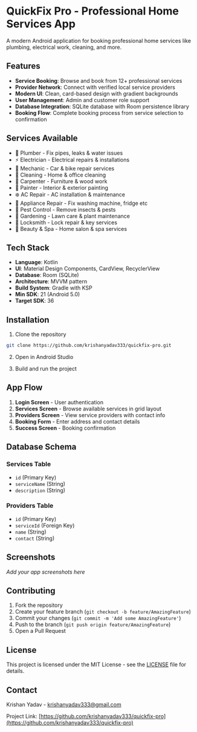 # QuickFix Pro - Professional Home Services App

A modern Android application for booking professional home services like plumbing, electrical work, cleaning, and more.

## Features

- **Service Booking**: Browse and book from 12+ professional services
- **Provider Network**: Connect with verified local service providers
- **Modern UI**: Clean, card-based design with gradient backgrounds
- **User Management**: Admin and customer role support
- **Database Integration**: SQLite database with Room persistence library
- **Booking Flow**: Complete booking process from service selection to confirmation

## Services Available

- 🔧 Plumber - Fix pipes, leaks & water issues
- ⚡ Electrician - Electrical repairs & installations
- 🚗 Mechanic - Car & bike repair services
- 🧹 Cleaning - Home & office cleaning
- 🔨 Carpenter - Furniture & wood work
- 🎨 Painter - Interior & exterior painting
- ❄️ AC Repair - AC installation & maintenance
- 📱 Appliance Repair - Fix washing machine, fridge etc
- 🐛 Pest Control - Remove insects & pests
- 🌱 Gardening - Lawn care & plant maintenance
- 🔐 Locksmith - Lock repair & key services
- 💅 Beauty & Spa - Home salon & spa services

## Tech Stack

- **Language**: Kotlin
- **UI**: Material Design Components, CardView, RecyclerView
- **Database**: Room (SQLite)
- **Architecture**: MVVM pattern
- **Build System**: Gradle with KSP
- **Min SDK**: 21 (Android 5.0)
- **Target SDK**: 36

## Installation

1. Clone the repository
```bash
git clone https://github.com/krishanyadav333/quickfix-pro.git
```

2. Open in Android Studio

3. Build and run the project

## App Flow

1. **Login Screen** - User authentication
2. **Services Screen** - Browse available services in grid layout
3. **Providers Screen** - View service providers with contact info
4. **Booking Form** - Enter address and contact details
5. **Success Screen** - Booking confirmation

## Database Schema

### Services Table
- `id` (Primary Key)
- `serviceName` (String)
- `description` (String)

### Providers Table
- `id` (Primary Key)
- `serviceId` (Foreign Key)
- `name` (String)
- `contact` (String)

## Screenshots

*Add your app screenshots here*

## Contributing

1. Fork the repository
2. Create your feature branch (`git checkout -b feature/AmazingFeature`)
3. Commit your changes (`git commit -m 'Add some AmazingFeature'`)
4. Push to the branch (`git push origin feature/AmazingFeature`)
5. Open a Pull Request

## License

This project is licensed under the MIT License - see the [LICENSE](LICENSE) file for details.

## Contact

Krishan Yadav - krishanyadav333@gmail.com

Project Link: [https://github.com/krishanyadav333/quickfix-pro](https://github.com/krishanyadav333/quickfix-pro)